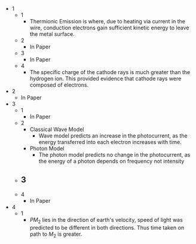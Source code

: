 - 1
	- 1
		- Thermionic Emission is where, due to heating via current in the wire, conduction electrons gain sufficient kinetic energy to leave the metal surface.
	- 2
		- In Paper
	- 3
		- In Paper
	- 4
		- The specific charge of the cathode rays is much greater than the hydrogen ion. This provided evidence that cathode rays were composed of electrons.
- 2
	- In Paper
- 3
	- 1
		- In Paper
	- 2
		- Classical Wave Model
			- Wave model predicts an increase in the photocurrent, as the energy transferred into each electron increases with time.
		- Photon Model
			- The photon model predicts no change in the photocurrent, as the energy of a photon depends on frequency not intensity
	- 3
		- 
	- 4
		- In Paper
- 4
	- 1
		- $PM_2$ lies in the direction of earth's velocity, speed of light was predicted to be different in both directions. Thus time taken on path to $M_2$ is greater. 








